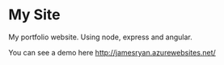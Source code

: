 # My Site
My portfolio website.  Using node, express and angular.

You can see a demo here http://jamesryan.azurewebsites.net/
